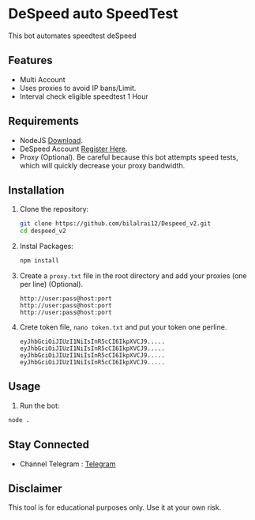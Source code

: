 # DeSpeed auto SpeedTest

This bot automates speedtest deSpeed

## Features

- Multi Account
- Uses proxies to avoid IP bans/Limit.
- Interval check eligible speedtest 1 Hour

## Requirements

- NodeJS [Download](https://nodejs.org/en/download).
- DeSpeed Account [Register Here](https://app.despeed.net/register?ref=tWMgkmPo2yIS).
- Proxy (Optional). Be careful because this bot attempts speed tests, which will quickly decrease your proxy bandwidth.

## Installation

1. Clone the repository:

   ```sh
   git clone https://github.com/bilalrai12/Despeed_v2.git
   cd despeed_v2
   ```

2. Instal Packages:

   ```sh
   npm install
   ```

3. Create a `proxy.txt` file in the root directory and add your proxies (one per line) (Optional).

   ```
   http://user:pass@host:port
   http://user:pass@host:port
   http://user:pass@host:port
   ```

4. Crete token file, `nano token.txt` and put your token one perline.

   ```
   eyJhbGciOiJIUzI1NiIsInR5cCI6IkpXVCJ9.....
   eyJhbGciOiJIUzI1NiIsInR5cCI6IkpXVCJ9.....
   eyJhbGciOiJIUzI1NiIsInR5cCI6IkpXVCJ9.....
   eyJhbGciOiJIUzI1NiIsInR5cCI6IkpXVCJ9.....
   ```

## Usage

1. Run the bot:

```sh
node .
```

## Stay Connected

- Channel Telegram : [Telegram](https://t.me/Bilalstudio2)

## Disclaimer

This tool is for educational purposes only. Use it at your own risk.
